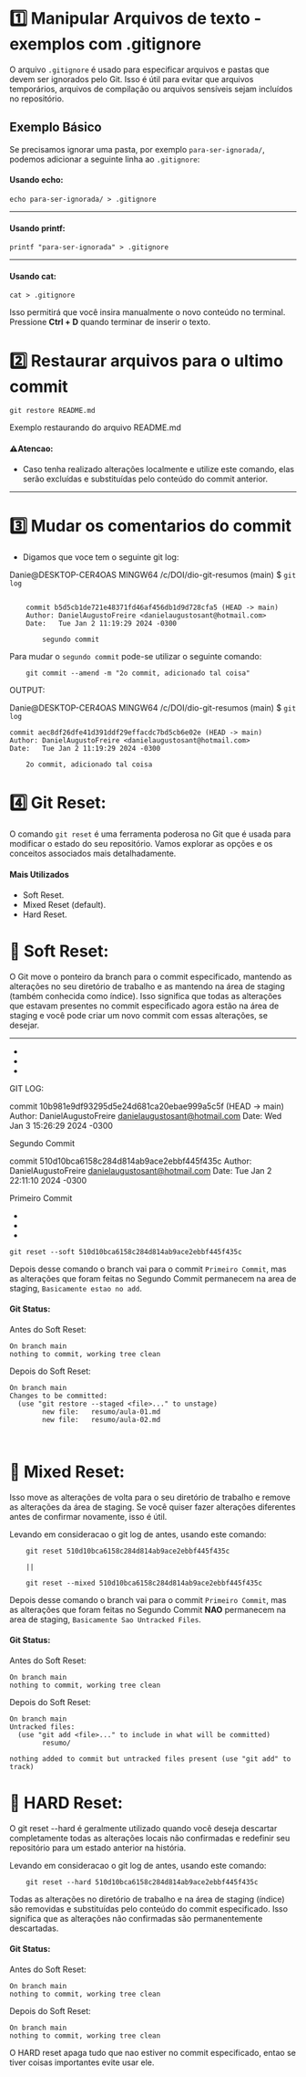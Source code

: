 # 1️⃣ Manipular Arquivos de texto - exemplos com .gitignore

O arquivo `.gitignore` é usado para especificar arquivos e pastas que devem ser ignorados pelo Git. Isso é útil para evitar que arquivos temporários, arquivos de compilação ou arquivos sensíveis sejam incluídos no repositório.

## Exemplo Básico

Se precisamos ignorar uma pasta, por exemplo `para-ser-ignorada/`, podemos adicionar a seguinte linha ao `.gitignore`:

#### Usando echo:

```
echo para-ser-ignorada/ > .gitignore

```
---
#### Usando printf:

```
printf "para-ser-ignorada" > .gitignore

```
---
#### Usando cat:
```
cat > .gitignore
```
Isso permitirá que você insira manualmente o novo conteúdo no terminal. Pressione **Ctrl + D** quando terminar de inserir o texto.
#

# 2️⃣  Restaurar arquivos para o ultimo commit

```
git restore README.md
```
Exemplo restaurando do arquivo README.md

#### ⚠Atencao: 
- Caso tenha realizado alterações localmente e utilize este comando, elas serão excluídas e substituídas pelo conteúdo do commit anterior.
---
# 3️⃣ Mudar os comentarios do commit

- Digamos que voce tem o seguinte git log: 

Danie@DESKTOP-CER4OAS MINGW64 /c/DOI/dio-git-resumos (main)
$ `git log`
```

    commit b5d5cb1de721e48371fd46af456db1d9d728cfa5 (HEAD -> main)
    Author: DanielAugustoFreire <danielaugustosant@hotmail.com>
    Date:   Tue Jan 2 11:19:29 2024 -0300

        segundo commit
```

Para mudar o `segundo commit` pode-se utilizar o seguinte comando: 
```
    git commit --amend -m "2o commit, adicionado tal coisa"
```
OUTPUT:

Danie@DESKTOP-CER4OAS MINGW64 /c/DOI/dio-git-resumos (main)
$ `git log`

```
commit aec8df26dfe41d391ddf29effacdc7bd5cb6e02e (HEAD -> main)
Author: DanielAugustoFreire <danielaugustosant@hotmail.com>
Date:   Tue Jan 2 11:19:29 2024 -0300

    2o commit, adicionado tal coisa
```

# 4️⃣ Git Reset:
O comando `git reset` é uma ferramenta poderosa no Git que é usada para modificar o estado do seu repositório. Vamos explorar as opções e os conceitos associados mais detalhadamente.

#### Mais Utilizados 

- Soft Reset.
- Mixed Reset (default).
- Hard Reset.

# 🍦 Soft Reset: 
O Git move o ponteiro da branch para o commit especificado, mantendo as alterações no seu diretório de trabalho e as mantendo na área de staging (também conhecida como índice). Isso significa que todas as alterações que estavam presentes no commit especificado agora estão na área de staging e você pode criar um novo commit com essas alterações, se desejar.

---
-
-
-
GIT LOG:

commit 10b981e9df93295d5e24d681ca20ebae999a5c5f (HEAD -> main)
Author: DanielAugustoFreire <danielaugustosant@hotmail.com>
Date:   Wed Jan 3 15:26:29 2024 -0300

Segundo Commit

commit 510d10bca6158c284d814ab9ace2ebbf445f435c
Author: DanielAugustoFreire <danielaugustosant@hotmail.com>
Date:   Tue Jan 2 22:11:10 2024 -0300

Primeiro Commit


-
-
-
```
git reset --soft 510d10bca6158c284d814ab9ace2ebbf445f435c
```

Depois desse comando o branch vai para o commit `Primeiro Commit`, mas as alterações que foram feitas no Segundo Commit permanecem na area de staging, 
`Basicamente estao no add`.

#### Git Status:
Antes do Soft Reset:
```
On branch main
nothing to commit, working tree clean

```
Depois do Soft Reset:
```
On branch main
Changes to be committed:
  (use "git restore --staged <file>..." to unstage)
       	new file:   resumo/aula-01.md
       	new file:   resumo/aula-02.md



```
# 🍕 Mixed Reset:
Isso move as alterações de volta para o seu diretório de trabalho e remove as alterações da área de staging. Se você quiser fazer alterações diferentes antes de confirmar novamente, isso é útil.

Levando em consideracao o git log de antes, usando este comando: 
```
    git reset 510d10bca6158c284d814ab9ace2ebbf445f435c

    ||

    git reset --mixed 510d10bca6158c284d814ab9ace2ebbf445f435c
```

Depois desse comando o branch vai para o commit `Primeiro Commit`, mas as alterações que foram feitas no Segundo Commit **NAO** permanecem na area de staging, 
`Basicamente Sao Untracked Files`.

#### Git Status:
Antes do Soft Reset:
```
On branch main
nothing to commit, working tree clean

```
Depois do Soft Reset:
```
On branch main
Untracked files:
  (use "git add <file>..." to include in what will be committed)
       	resumo/

nothing added to commit but untracked files present (use "git add" to track)

```

# 💪 HARD Reset:
O git reset --hard é geralmente utilizado quando você deseja descartar completamente todas as alterações locais não confirmadas e redefinir seu repositório para um estado anterior na história.

Levando em consideracao o git log de antes, usando este comando: 
```
    git reset --hard 510d10bca6158c284d814ab9ace2ebbf445f435c

```
Todas as alterações no diretório de trabalho e na área de staging (índice) são removidas e substituídas pelo conteúdo do commit especificado. Isso significa que as alterações não confirmadas são permanentemente descartadas.

#### Git Status:
Antes do Soft Reset:
```
On branch main
nothing to commit, working tree clean

```
Depois do Soft Reset:
```
On branch main
nothing to commit, working tree clean

```
O HARD reset apaga tudo que nao estiver no commit especificado, entao se tiver coisas importantes evite usar ele.


